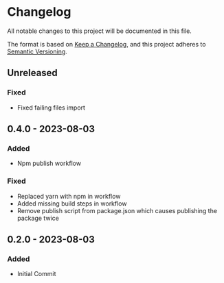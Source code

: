 # Changelog

All notable changes to this project will be documented in this file.

The format is based on [Keep a Changelog](https://keepachangelog.com/en/1.0.0/),
and this project adheres to [Semantic Versioning](https://semver.org/spec/v2.0.0.html).

## Unreleased

### Fixed

- Fixed failing files import

## 0.4.0 - 2023-08-03

### Added

- Npm publish workflow

### Fixed

- Replaced yarn with npm in workflow
- Added missing build steps in workflow
- Remove publish script from package.json which causes publishing the package twice

## 0.2.0 - 2023-08-03

### Added

- Initial Commit
